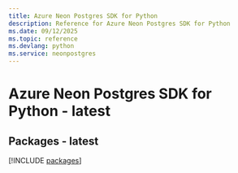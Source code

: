 ```yaml
---
title: Azure Neon Postgres SDK for Python
description: Reference for Azure Neon Postgres SDK for Python
ms.date: 09/12/2025
ms.topic: reference
ms.devlang: python
ms.service: neonpostgres
---
```

# Azure Neon Postgres SDK for Python - latest
## Packages - latest
[!INCLUDE [packages](neon-postgres-index.md)]
